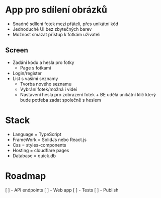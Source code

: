 # App pro sdílení obrázků

- Snadné sdílení fotek mezi přáteli, přes unikátní kód
- Jednoduché UI bez zbytečných barev 
- Možnost smazat přístup k fotkám uživateli

## Screen
- Zadání kódu a hesla pro fotky 
  - Page s fotkami 
- Login/register
- List s vašimi seznamy 
  - Tvorba nového seznamu
  - Vybrání fotek/možná i videí
  - Nastavení hesla pro zobrazení fotek + BE udělá unikátní klíč který bude potřeba zadat společně s heslem

# Stack
- Language = TypeScript
- FrameWork = SolidJs nebo React.js
- Css = styles-components
- Hosting = cloudflare pages
- Database = quick.db

# Roadmap
[ ] - API endpoints
[ ] - Web app
[ ] - Tests
[ ] - Publish
